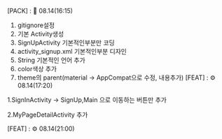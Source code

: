 [PACK] : 🎁 08.14(16:15)
1. gitignore설정
2. 기본 Activity생성
3. SignUpActivity 기본적인부분만 코딩
4. activity_signup.xml 기본적인부분 디자인
5. String 기본적인 언어 추가
6. color색상 추가
7. theme의 parent(material -> AppCompat으로 수정, 내용추가)
[FEAT] : ⚙️ 08.14(17:20)

1.SignInActivity -> SignUp,Main 으로 이동하는 버튼만 추가

2.MyPageDetailActivity 추가

[FEAT] : ⚙️ 08.14(21:00)


